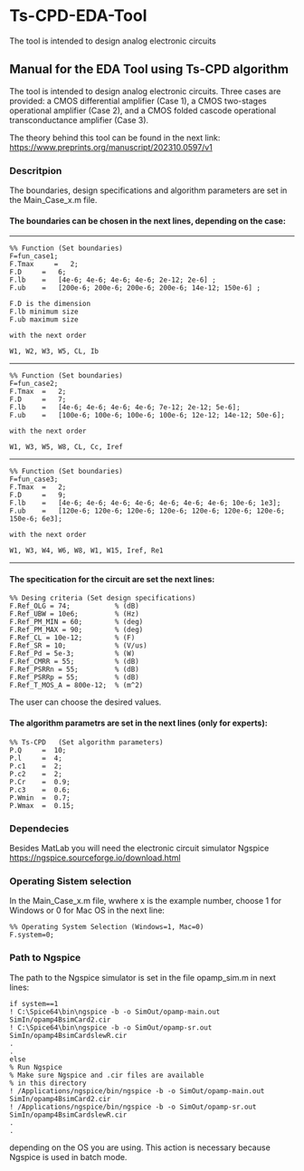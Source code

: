 # Ts-CPD-EDA-Tool
The tool is intended to design analog electronic circuits

## Manual for the EDA Tool using Ts-CPD algorithm


The tool is intended to design analog electronic circuits. Three cases are provided: a CMOS differential amplifier (Case 1), a CMOS two-stages operational amplifier (Case 2), and a CMOS folded cascode operational transconductance amplifier (Case 3). 

The theory behind this tool can be found in the next link:
https://www.preprints.org/manuscript/202310.0597/v1

### Descritpion

 The boundaries, design specifications and algorithm parameters are set in the Main_Case_x.m file.

 #### The boundaries can be chosen in the next lines, depending on the case:

----------
```
%% Function (Set boundaries)
F=fun_case1;
F.Tmax     =   2;
F.D     =   6;
F.lb    =   [4e-6; 4e-6; 4e-6; 4e-6; 2e-12; 2e-6] ;
F.ub    =   [200e-6; 200e-6; 200e-6; 200e-6; 14e-12; 150e-6] ;

F.D is the dimension
F.lb minimum size
F.ub maximum size

with the next order

W1, W2, W3, W5, CL, Ib
```
----------
```
%% Function (Set boundaries)
F=fun_case2;
F.Tmax  =   2;
F.D     =   7;
F.lb    =   [4e-6; 4e-6; 4e-6; 4e-6; 7e-12; 2e-12; 5e-6];
F.ub    =   [100e-6; 100e-6; 100e-6; 100e-6; 12e-12; 14e-12; 50e-6];

with the next order

W1, W3, W5, W8, CL, Cc, Iref
```
----------
```
%% Function (Set boundaries)
F=fun_case3;
F.Tmax  =   2;
F.D     =   9;
F.lb    =   [4e-6; 4e-6; 4e-6; 4e-6; 4e-6; 4e-6; 4e-6; 10e-6; 1e3];
F.ub    =   [120e-6; 120e-6; 120e-6; 120e-6; 120e-6; 120e-6; 120e-6; 150e-6; 6e3];

with the next order

W1, W3, W4, W6, W8, W1, W15, Iref, Re1
```
----------

#### The specitication for the circuit are set the next lines:
```
%% Desing criteria (Set design specifications)
F.Ref_OLG = 74;           % (dB)
F.Ref_UBW = 10e6;         % (Hz)
F.Ref_PM_MIN = 60;        % (deg)
F.Ref_PM_MAX = 90;        % (deg)
F.Ref_CL = 10e-12;        % (F)
F.Ref_SR = 10;            % (V/us)
F.Ref_Pd = 5e-3;          % (W)
F.Ref_CMRR = 55;          % (dB)
F.Ref_PSRRn = 55;         % (dB)
F.Ref_PSRRp = 55;         % (dB)
F.Ref_T_MOS_A = 800e-12;  % (m^2)
```
The user can choose the desired values.

#### The algorithm parametrs are set in the next lines (only for experts):
```
%% Ts-CPD   (Set algorithm parameters)
P.Q     =  10;
P.l     =  4;
P.c1    =  2;
P.c2    =  2;
P.Cr    =  0.9;
P.c3    =  0.6;
P.Wmin  =  0.7;
P.Wmax  =  0.15;
```
### Dependecies
Besides MatLab you will need the electronic circuit simulator Ngspice
https://ngspice.sourceforge.io/download.html

### Operating Sistem selection

In the Main_Case_x.m file, wwhere x is the example number, choose 1 for Windows or 0 for Mac OS in the next line:
```
%% Operating System Selection (Windows=1, Mac=0)
F.system=0;
```
### Path to Ngspice

The path to the Ngspice simulator is set in the file opamp_sim.m in next lines:
```
if system==1
! C:\Spice64\bin\ngspice -b -o SimOut/opamp-main.out  SimIn/opamp4BsimCard2.cir
! C:\Spice64\bin\ngspice -b -o SimOut/opamp-sr.out    SimIn/opamp4BsimCardslewR.cir
.
.
else
% Run Ngspice
% Make sure Ngspice and .cir files are available
% in this directory
! /Applications/ngspice/bin/ngspice -b -o SimOut/opamp-main.out  SimIn/opamp4BsimCard2.cir
! /Applications/ngspice/bin/ngspice -b -o SimOut/opamp-sr.out    SimIn/opamp4BsimCardslewR.cir
.
.
```
depending on the OS you are using. This action is necessary because Ngspice is used in batch mode.

